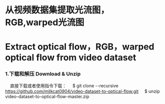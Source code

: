 从视频数据集提取光流图，RGB,warped光流图 
=
Extract optical flow，RGB，warped optical flow from video dataset
=

### 1.下载和解压 Download & Unzip
    
    直接下载或者使用指令下载：
        $ git clone --recursive https://github.com/milkcat0904/video-dataset-to-optical-flow.git
    
    $ unzip video-dataset-to-optical-flow-master.zip

